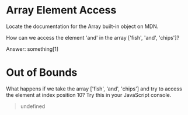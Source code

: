 # Array Element Access


Locate the documentation for the Array built-in object on MDN.

How can we access the element 'and' in the array ['fish', 'and', 'chips']?

Answer: something[1] 


# Out of Bounds
What happens if we take the array ['fish', 'and', 'chips'] and try to access the element at index position 10? Try this in your JavaScript console.

> undefined 
